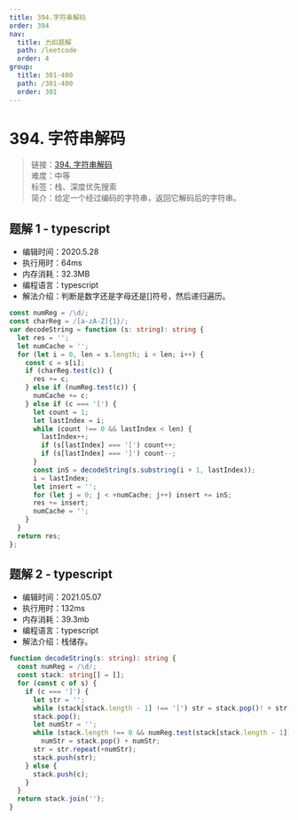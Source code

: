 ```yaml
---
title: 394.字符串解码
order: 394
nav:
  title: 力扣题解
  path: /leetcode
  order: 4
group:
  title: 301-400
  path: /301-400
  order: 301
---
```


# 394. 字符串解码

> 链接：[394. 字符串解码](https://leetcode-cn.com/problems/decode-string/)  
> 难度：中等  
> 标签：栈、深度优先搜索  
> 简介：给定一个经过编码的字符串，返回它解码后的字符串。

## 题解 1 - typescript

- 编辑时间：2020.5.28
- 执行用时：64ms
- 内存消耗：32.3MB
- 编程语言：typescript
- 解法介绍：判断是数字还是字母还是[]符号，然后递归遍历。

```typescript
const numReg = /\d/;
const charReg = /[a-zA-Z]{1}/;
var decodeString = function (s: string): string {
  let res = '';
  let numCache = '';
  for (let i = 0, len = s.length; i < len; i++) {
    const c = s[i];
    if (charReg.test(c)) {
      res += c;
    } else if (numReg.test(c)) {
      numCache += c;
    } else if (c === '[') {
      let count = 1;
      let lastIndex = i;
      while (count !== 0 && lastIndex < len) {
        lastIndex++;
        if (s[lastIndex] === '[') count++;
        if (s[lastIndex] === ']') count--;
      }
      const inS = decodeString(s.substring(i + 1, lastIndex));
      i = lastIndex;
      let insert = '';
      for (let j = 0; j < +numCache; j++) insert += inS;
      res += insert;
      numCache = '';
    }
  }
  return res;
};
```

## 题解 2 - typescript

- 编辑时间：2021.05.07
- 执行用时：132ms
- 内存消耗：39.3mb
- 编程语言：typescript
- 解法介绍：栈储存。

```typescript
function decodeString(s: string): string {
  const numReg = /\d/;
  const stack: string[] = [];
  for (const c of s) {
    if (c === ']') {
      let str = '';
      while (stack[stack.length - 1] !== '[') str = stack.pop()! + str;
      stack.pop();
      let numStr = '';
      while (stack.length !== 0 && numReg.test(stack[stack.length - 1]))
        numStr = stack.pop() + numStr;
      str = str.repeat(+numStr);
      stack.push(str);
    } else {
      stack.push(c);
    }
  }
  return stack.join('');
}
```
